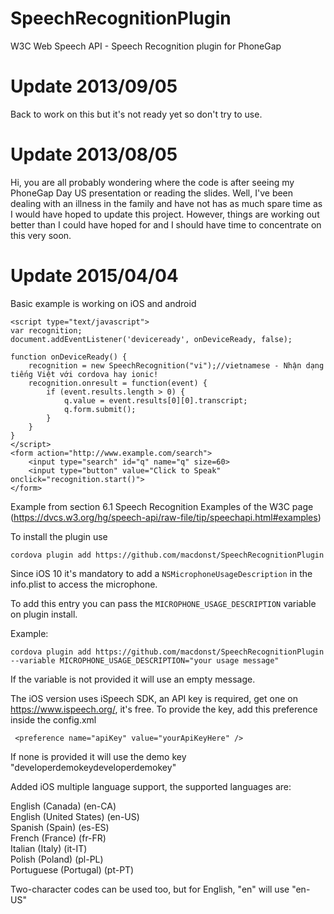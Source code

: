 SpeechRecognitionPlugin
=======================

W3C Web Speech API - Speech Recognition plugin for PhoneGap

Update 2013/09/05
=================

Back to work on this but it's not ready yet so don't try to use.

Update 2013/08/05
=================

Hi, you are all probably wondering where the code is after seeing my PhoneGap Day US presentation or reading the slides. Well, I've been dealing with an illness in the family and have not has as much spare time as I would have hoped to update this project. However, things are working out better than I could have hoped for and I should have time to concentrate on this very soon.

Update 2015/04/04
=================

Basic example is working on iOS and android
```
<script type="text/javascript">
var recognition;
document.addEventListener('deviceready', onDeviceReady, false);

function onDeviceReady() {
    recognition = new SpeechRecognition("vi");//vietnamese - Nhận dạng tiếng Việt với cordova hay ionic!
    recognition.onresult = function(event) {
        if (event.results.length > 0) {
            q.value = event.results[0][0].transcript;
            q.form.submit();
        }
    }
}
</script>
<form action="http://www.example.com/search">
    <input type="search" id="q" name="q" size=60>
    <input type="button" value="Click to Speak" onclick="recognition.start()">
</form>
```

Example from section 6.1 Speech Recognition Examples of the W3C page
(https://dvcs.w3.org/hg/speech-api/raw-file/tip/speechapi.html#examples)

To install the plugin use 

```
cordova plugin add https://github.com/macdonst/SpeechRecognitionPlugin
```

Since iOS 10 it's mandatory to add a `NSMicrophoneUsageDescription` in the info.plist to access the microphone.


To add this entry you can pass the `MICROPHONE_USAGE_DESCRIPTION` variable on plugin install.


Example:

`cordova plugin add https://github.com/macdonst/SpeechRecognitionPlugin --variable MICROPHONE_USAGE_DESCRIPTION="your usage message"`

If the variable is not provided it will use an empty message.


The iOS version uses iSpeech SDK, an API key is required, get one on https://www.ispeech.org/, it's free.
To provide the key, add this preference inside the config.xml
```
 <preference name="apiKey" value="yourApiKeyHere" />
 ```
 If none is provided it will use the demo key "developerdemokeydeveloperdemokey"
 
 Added iOS multiple language support, the supported languages are:
 
English (Canada) (en-CA) 	
English (United States) (en-US) 	
Spanish (Spain) (es-ES) 	
French (France) (fr-FR) 	
Italian (Italy) (it-IT) 	
Polish (Poland) (pl-PL) 	
Portuguese (Portugal) (pt-PT)

Two-character codes can be used too, but for English, "en" will use "en-US" 
 
 
